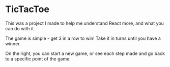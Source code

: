 # TicTacToe

This was a project I made to help me understand React more, and what you can do with it.

The game is simple - get 3 in a row to win! Take it in turns until you have a winner.

On the right, you can start a new game, or see each step made and go back to a specific point of the game.
